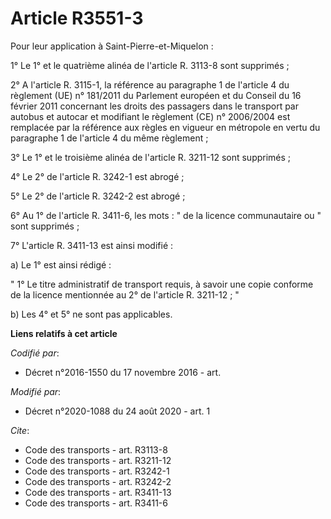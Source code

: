 # Article R3551-3

Pour leur application à Saint-Pierre-et-Miquelon :

1° Le 1° et le quatrième alinéa de l'article R. 3113-8 sont supprimés ;

2° A l'article R. 3115-1, la référence au paragraphe 1 de l'article 4 du règlement (UE) n° 181/2011 du Parlement européen et
du Conseil du 16 février 2011 concernant les droits des passagers dans le transport par autobus et autocar et modifiant le
règlement (CE) n° 2006/2004 est remplacée par la référence aux règles en vigueur en métropole en vertu du paragraphe 1 de
l'article 4 du même règlement ;

3° Le 1° et le troisième alinéa de l'article R. 3211-12 sont supprimés ;

4° Le 2° de l'article R. 3242-1 est abrogé ;

5° Le 2° de l'article R. 3242-2 est abrogé ;

6° Au 1° de l'article R. 3411-6, les mots : " de la licence communautaire ou " sont supprimés ;

7° L'article R. 3411-13 est ainsi modifié :

a) Le 1° est ainsi rédigé :

" 1° Le titre administratif de transport requis, à savoir une copie conforme de la licence mentionnée au 2° de l'article R.
3211-12 ; "

b) Les 4° et 5° ne sont pas applicables.

**Liens relatifs à cet article**

_Codifié par_:

  - Décret n°2016-1550 du 17 novembre 2016 - art.

_Modifié par_:

  - Décret n°2020-1088 du 24 août 2020 - art. 1

_Cite_:

  - Code des transports - art. R3113-8
  - Code des transports - art. R3211-12
  - Code des transports - art. R3242-1
  - Code des transports - art. R3242-2
  - Code des transports - art. R3411-13
  - Code des transports - art. R3411-6
